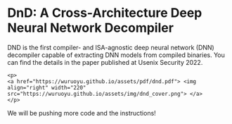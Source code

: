 # DnD: A Cross-Architecture Deep Neural Network Decompiler

DND is the first compiler- and ISA-agnostic deep neural network (DNN) decompiler capable of extracting DNN models from compiled binaries. You can find the details in the paper published at Usenix Security 2022. 

```
<p>
<a href="https://wuruoyu.github.io/assets/pdf/dnd.pdf"> <img align="right" width="220"  src="https://wuruoyu.github.io/assets/img/dnd_cover.png"> </a>
</p>
```



We will be pushing more code and the instructions!
